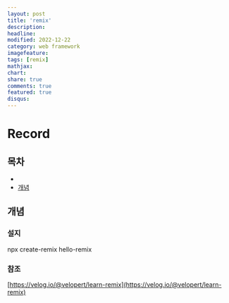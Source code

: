 ```yaml
---
layout: post
title: 'remix'
description:
headline:
modified: 2022-12-22
category: web framework
imagefeature:
tags: [remix]
mathjax:
chart:
share: true
comments: true
featured: true
disqus:
---
```


# Record

## 목차

-   [](#)
-   [개념](#개념)

## 개념

### 설지

npx create-remix hello-remix

### 참조

[https://velog.io/@velopert/learn-remix](https://velog.io/@velopert/learn-remix)
